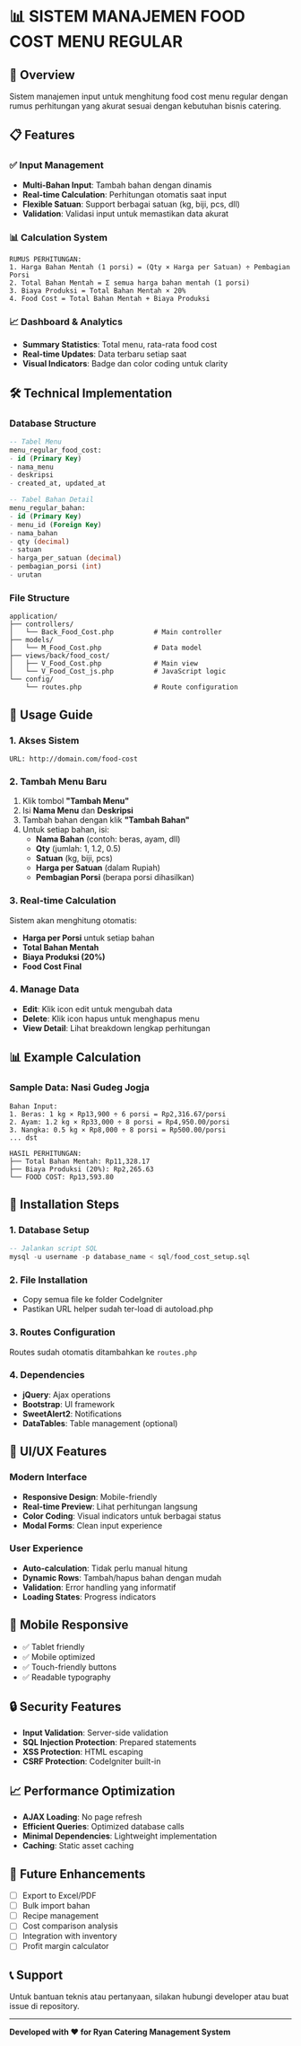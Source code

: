 # 📊 SISTEM MANAJEMEN FOOD COST MENU REGULAR

## 🎯 **Overview**

Sistem manajemen input untuk menghitung food cost menu regular dengan rumus perhitungan yang akurat sesuai dengan kebutuhan bisnis catering.

## 📋 **Features**

### ✅ **Input Management**

- **Multi-Bahan Input**: Tambah bahan dengan dinamis
- **Real-time Calculation**: Perhitungan otomatis saat input
- **Flexible Satuan**: Support berbagai satuan (kg, biji, pcs, dll)
- **Validation**: Validasi input untuk memastikan data akurat

### 📊 **Calculation System**

```
RUMUS PERHITUNGAN:
1. Harga Bahan Mentah (1 porsi) = (Qty × Harga per Satuan) ÷ Pembagian Porsi
2. Total Bahan Mentah = Σ semua harga bahan mentah (1 porsi)
3. Biaya Produksi = Total Bahan Mentah × 20%
4. Food Cost = Total Bahan Mentah + Biaya Produksi
```

### 📈 **Dashboard & Analytics**

- **Summary Statistics**: Total menu, rata-rata food cost
- **Real-time Updates**: Data terbaru setiap saat
- **Visual Indicators**: Badge dan color coding untuk clarity

## 🛠 **Technical Implementation**

### **Database Structure**

```sql
-- Tabel Menu
menu_regular_food_cost:
- id (Primary Key)
- nama_menu
- deskripsi
- created_at, updated_at

-- Tabel Bahan Detail
menu_regular_bahan:
- id (Primary Key)
- menu_id (Foreign Key)
- nama_bahan
- qty (decimal)
- satuan
- harga_per_satuan (decimal)
- pembagian_porsi (int)
- urutan
```

### **File Structure**

```
application/
├── controllers/
│   └── Back_Food_Cost.php          # Main controller
├── models/
│   └── M_Food_Cost.php             # Data model
├── views/back/food_cost/
│   ├── V_Food_Cost.php             # Main view
│   └── V_Food_Cost_js.php          # JavaScript logic
└── config/
    └── routes.php                  # Route configuration
```

## 🚀 **Usage Guide**

### **1. Akses Sistem**

```
URL: http://domain.com/food-cost
```

### **2. Tambah Menu Baru**

1. Klik tombol **"Tambah Menu"**
2. Isi **Nama Menu** dan **Deskripsi**
3. Tambah bahan dengan klik **"Tambah Bahan"**
4. Untuk setiap bahan, isi:
   - **Nama Bahan** (contoh: beras, ayam, dll)
   - **Qty** (jumlah: 1, 1.2, 0.5)
   - **Satuan** (kg, biji, pcs)
   - **Harga per Satuan** (dalam Rupiah)
   - **Pembagian Porsi** (berapa porsi dihasilkan)

### **3. Real-time Calculation**

Sistem akan menghitung otomatis:

- **Harga per Porsi** untuk setiap bahan
- **Total Bahan Mentah**
- **Biaya Produksi (20%)**
- **Food Cost Final**

### **4. Manage Data**

- **Edit**: Klik icon edit untuk mengubah data
- **Delete**: Klik icon hapus untuk menghapus menu
- **View Detail**: Lihat breakdown lengkap perhitungan

## 📊 **Example Calculation**

### **Sample Data: Nasi Gudeg Jogja**

```
Bahan Input:
1. Beras: 1 kg × Rp13,900 ÷ 6 porsi = Rp2,316.67/porsi
2. Ayam: 1.2 kg × Rp33,000 ÷ 8 porsi = Rp4,950.00/porsi
3. Nangka: 0.5 kg × Rp8,000 ÷ 8 porsi = Rp500.00/porsi
... dst

HASIL PERHITUNGAN:
├── Total Bahan Mentah: Rp11,328.17
├── Biaya Produksi (20%): Rp2,265.63
└── FOOD COST: Rp13,593.80
```

## 🔧 **Installation Steps**

### **1. Database Setup**

```sql
-- Jalankan script SQL
mysql -u username -p database_name < sql/food_cost_setup.sql
```

### **2. File Installation**

- Copy semua file ke folder CodeIgniter
- Pastikan URL helper sudah ter-load di autoload.php

### **3. Routes Configuration**

Routes sudah otomatis ditambahkan ke `routes.php`

### **4. Dependencies**

- **jQuery**: Ajax operations
- **Bootstrap**: UI framework
- **SweetAlert2**: Notifications
- **DataTables**: Table management (optional)

## 🎨 **UI/UX Features**

### **Modern Interface**

- **Responsive Design**: Mobile-friendly
- **Real-time Preview**: Lihat perhitungan langsung
- **Color Coding**: Visual indicators untuk berbagai status
- **Modal Forms**: Clean input experience

### **User Experience**

- **Auto-calculation**: Tidak perlu manual hitung
- **Dynamic Rows**: Tambah/hapus bahan dengan mudah
- **Validation**: Error handling yang informatif
- **Loading States**: Progress indicators

## 📱 **Mobile Responsive**

- ✅ Tablet friendly
- ✅ Mobile optimized
- ✅ Touch-friendly buttons
- ✅ Readable typography

## 🔒 **Security Features**

- **Input Validation**: Server-side validation
- **SQL Injection Protection**: Prepared statements
- **XSS Protection**: HTML escaping
- **CSRF Protection**: CodeIgniter built-in

## 📈 **Performance Optimization**

- **AJAX Loading**: No page refresh
- **Efficient Queries**: Optimized database calls
- **Minimal Dependencies**: Lightweight implementation
- **Caching**: Static asset caching

## 🚀 **Future Enhancements**

- [ ] Export to Excel/PDF
- [ ] Bulk import bahan
- [ ] Recipe management
- [ ] Cost comparison analysis
- [ ] Integration with inventory
- [ ] Profit margin calculator

## 📞 **Support**

Untuk bantuan teknis atau pertanyaan, silakan hubungi developer atau buat issue di repository.

---

**Developed with ❤️ for Ryan Catering Management System**
